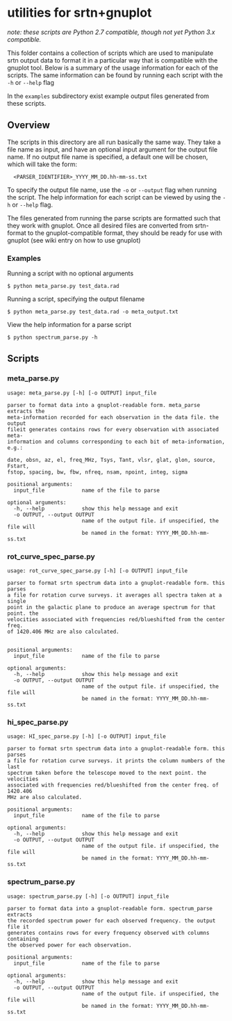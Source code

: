 # utilities for srtn+gnuplot
_note: these scripts are Python 2.7 compatible, though not yet Python 3.x compatible._

This folder contains a collection of scripts which are used to manipulate srtn output
data to format it in a particular way that is compatible with the gnuplot tool. Below
is a summary of the usage information for each of the scripts. The same information
can be found by running each script with the `-h` or `--help` flag

In the `examples` subdirectory exist example output files generated from these scripts.

## Overview
The scripts in this directory are all run basically the same way. They take a file name
as input, and have an optional input argument for the output file name. If no output file
name is specified, a default one will be chosen, which will take the form:
```
  <PARSER_IDENTIFIER>_YYYY_MM_DD.hh-mm-ss.txt
```
To specify the output file name, use the `-o` or `--output` flag when running the script.
The help information for each script can be viewed by using the `-h` or `--help` flag.

The files generated from running the parse scripts are formatted such that they
work with gnuplot. Once all desired files are converted from srtn-format to the
gnuplot-compatible format, they should be ready for use with gnuplot (see wiki entry
on how to use gnuplot)

### Examples
Running a script with no optional arguments
```
$ python meta_parse.py test_data.rad
```

Running a script, specifying the output filename
```
$ python meta_parse.py test_data.rad -o meta_output.txt
```

View the help information for a parse script
```
$ python spectrum_parse.py -h
```

## Scripts
### meta_parse.py
```
usage: meta_parse.py [-h] [-o OUTPUT] input_file

parser to format data into a gnuplot-readable form. meta_parse extracts the
meta-information recorded for each observation in the data file. the output
fileit generates contains rows for every observation with associated meta-
information and columns corresponding to each bit of meta-information, e.g.:

date, obsn, az, el, freq_MHz, Tsys, Tant, vlsr, glat, glon, source, Fstart,
fstop, spacing, bw, fbw, nfreq, nsam, npoint, integ, sigma

positional arguments:
  input_file            name of the file to parse

optional arguments:
  -h, --help            show this help message and exit
  -o OUTPUT, --output OUTPUT
                        name of the output file. if unspecified, the file will
                        be named in the format: YYYY_MM_DD.hh-mm-ss.txt
```


### rot_curve_spec_parse.py
```
usage: rot_curve_spec_parse.py [-h] [-o OUTPUT] input_file

parser to format srtn spectrum data into a gnuplot-readable form. this parses
a file for rotation curve surveys. it averages all spectra taken at a single
point in the galactic plane to produce an average spectrum for that point. the
velocities associated with frequencies red/blueshifted from the center freq.
of 1420.406 MHz are also calculated.


positional arguments:
  input_file            name of the file to parse

optional arguments:
  -h, --help            show this help message and exit
  -o OUTPUT, --output OUTPUT
                        name of the output file. if unspecified, the file will
                        be named in the format: YYYY_MM_DD.hh-mm-ss.txt
```


### hi_spec_parse.py
```
usage: HI_spec_parse.py [-h] [-o OUTPUT] input_file

parser to format srtn spectrum data into a gnuplot-readable form. this parses
a file for rotation curve surveys. it prints the column numbers of the last
spectrum taken before the telescope moved to the next point. the velocities
associated with frequencies red/blueshifted from the center freq. of 1420.406
MHz are also calculated.

positional arguments:
  input_file            name of the file to parse

optional arguments:
  -h, --help            show this help message and exit
  -o OUTPUT, --output OUTPUT
                        name of the output file. if unspecified, the file will
                        be named in the format: YYYY_MM_DD.hh-mm-ss.txt
```


### spectrum_parse.py
```
usage: spectrum_parse.py [-h] [-o OUTPUT] input_file

parser to format data into a gnuplot-readable form. spectrum_parse extracts
the recorded spectrum power for each observed frequency. the output file it
generates contains rows for every frequency observed with columns containing
the observed power for each observation.

positional arguments:
  input_file            name of the file to parse

optional arguments:
  -h, --help            show this help message and exit
  -o OUTPUT, --output OUTPUT
                        name of the output file. if unspecified, the file will
                        be named in the format: YYYY_MM_DD.hh-mm-ss.txt
```
